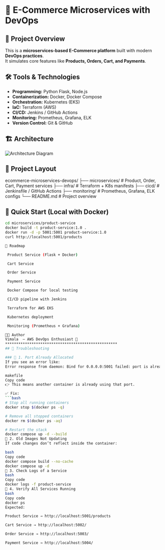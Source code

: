 # 🛒 E-Commerce Microservices with DevOps

## 📌 Project Overview
This is a **microservices-based E-Commerce platform** built with modern **DevOps practices**.  
It simulates core features like **Products, Orders, Cart, and Payments**.

## 🛠 Tools & Technologies
- **Programming:** Python Flask, Node.js
- **Containerization:** Docker, Docker Compose
- **Orchestration:** Kubernetes (EKS)
- **IaC:** Terraform (AWS)
- **CI/CD:** Jenkins / GitHub Actions
- **Monitoring:** Prometheus, Grafana, ELK
- **Version Control:** Git & GitHub

## 🏗 Architecture
![Architecture Diagram](docs/architecture.png)

## 📂 Project Layout
ecommerce-microservices-devops/
├── microservices/ # Product, Order, Cart, Payment services
├── infra/ # Terraform + K8s manifests
├── cicd/ # Jenkinsfile / GitHub Actions
├── monitoring/ # Prometheus, Grafana, ELK configs
└── README.md # Project overview


## 🚀 Quick Start (Local with Docker)
```bash
cd microservices/product-service
docker build -t product-service:1.0 .
docker run -d -p 5001:5001 product-service:1.0
curl http://localhost:5001/products

📌 Roadmap

 Product Service (Flask + Docker)

 Cart Service

 Order Service

 Payment Service

 Docker Compose for local testing

 CI/CD pipeline with Jenkins

 Terraform for AWS EKS

 Kubernetes deployment

 Monitoring (Prometheus + Grafana)

👨‍💻 Author
Vimala  – AWS DevOps Enthusiast 🚀
***************************************************
## 🐞 Troubleshooting

### 🔹 1. Port Already Allocated
If you see an error like:
Error response from daemon: Bind for 0.0.0.0:5001 failed: port is already allocated

makefile
Copy code
👉 This means another container is already using that port.

✅ Fix:
```bash
# Stop all running containers
docker stop $(docker ps -q)

# Remove all stopped containers
docker rm $(docker ps -aq)

# Restart the stack
docker compose up -d --build
🔹 2. Old Images Not Updating
If code changes don’t reflect inside the container:

bash
Copy code
docker compose build --no-cache
docker compose up -d
🔹 3. Check Logs of a Service
bash
Copy code
docker logs -f product-service
🔹 4. Verify All Services Running
bash
Copy code
docker ps
Expected:

Product Service → http://localhost:5001/products

Cart Service → http://localhost:5002/

Order Service → http://localhost:5003/

Payment Service → http://localhost:5004/

